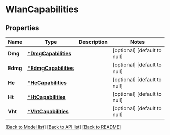 # WlanCapabilities

## Properties
Name | Type | Description | Notes
------------ | ------------- | ------------- | -------------
**Dmg** | [***DmgCapabilities**](DmgCapabilities.md) |  | [optional] [default to null]
**Edmg** | [***EdmgCapabilities**](EdmgCapabilities.md) |  | [optional] [default to null]
**He** | [***HeCapabilities**](HeCapabilities.md) |  | [optional] [default to null]
**Ht** | [***HtCapabilities**](HtCapabilities.md) |  | [optional] [default to null]
**Vht** | [***VhtCapabilities**](VhtCapabilities.md) |  | [optional] [default to null]

[[Back to Model list]](../README.md#documentation-for-models) [[Back to API list]](../README.md#documentation-for-api-endpoints) [[Back to README]](../README.md)


